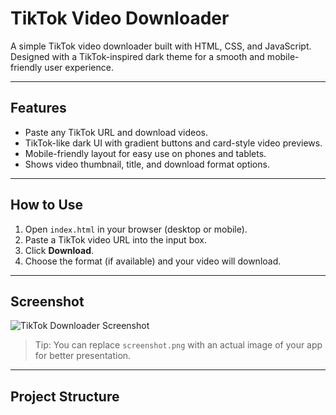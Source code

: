 # TikTok Video Downloader

A simple TikTok video downloader built with HTML, CSS, and JavaScript. Designed with a TikTok-inspired dark theme for a smooth and mobile-friendly user experience.

---

## Features

- Paste any TikTok URL and download videos.
- TikTok-like dark UI with gradient buttons and card-style video previews.
- Mobile-friendly layout for easy use on phones and tablets.
- Shows video thumbnail, title, and download format options.

---

## How to Use

1. Open `index.html` in your browser (desktop or mobile).
2. Paste a TikTok video URL into the input box.
3. Click **Download**.
4. Choose the format (if available) and your video will download.

---

## Screenshot

![TikTok Downloader Screenshot](screenshot.png)

> Tip: You can replace `screenshot.png` with an actual image of your app for better presentation.

---

## Project Structure